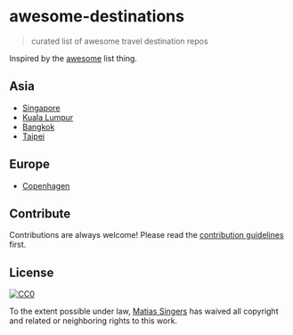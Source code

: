 # awesome-destinations
> curated list of awesome travel destination repos

Inspired by the [awesome](https://github.com/sindresorhus/awesome) list thing.

## Asia
- [Singapore](https://github.com/rubysg/singapore)
- [Kuala Lumpur](https://github.com/matiassingers/kuala-lumpur)
- [Bangkok](https://github.com/srn/bangkok)
- [Taipei](https://github.com/rubytaiwan/taipei)

## Europe
- [Copenhagen](https://github.com/srn/copenhagen)

## Contribute
Contributions are always welcome!
Please read the [contribution guidelines](contributing.md) first.

## License
[![CC0](http://i.creativecommons.org/p/zero/1.0/88x31.png)](http://creativecommons.org/publicdomain/zero/1.0/)

To the extent possible under law, [Matias Singers](http://mts.io) has waived all copyright and related or neighboring rights to this work.
